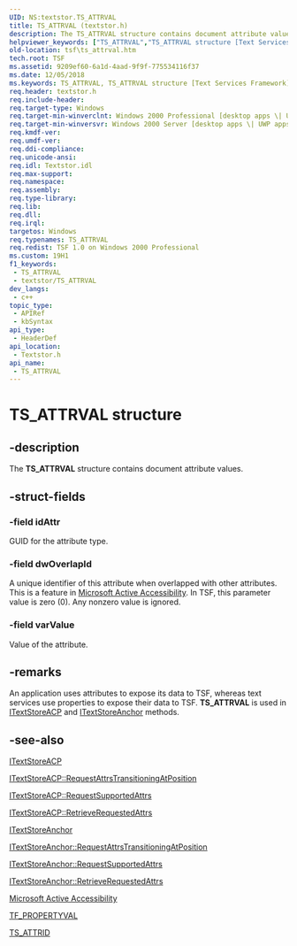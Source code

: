 ```yaml
---
UID: NS:textstor.TS_ATTRVAL
title: TS_ATTRVAL (textstor.h)
description: The TS_ATTRVAL structure contains document attribute values.
helpviewer_keywords: ["TS_ATTRVAL","TS_ATTRVAL structure [Text Services Framework]","_tsf_ts_attrval_ref","textstor/TS_ATTRVAL","tsf.ts_attrval"]
old-location: tsf\ts_attrval.htm
tech.root: TSF
ms.assetid: 9209ef60-6a1d-4aad-9f9f-775534116f37
ms.date: 12/05/2018
ms.keywords: TS_ATTRVAL, TS_ATTRVAL structure [Text Services Framework], _tsf_ts_attrval_ref, textstor/TS_ATTRVAL, tsf.ts_attrval
req.header: textstor.h
req.include-header: 
req.target-type: Windows
req.target-min-winverclnt: Windows 2000 Professional [desktop apps \| UWP apps]
req.target-min-winversvr: Windows 2000 Server [desktop apps \| UWP apps]
req.kmdf-ver: 
req.umdf-ver: 
req.ddi-compliance: 
req.unicode-ansi: 
req.idl: Textstor.idl
req.max-support: 
req.namespace: 
req.assembly: 
req.type-library: 
req.lib: 
req.dll: 
req.irql: 
targetos: Windows
req.typenames: TS_ATTRVAL
req.redist: TSF 1.0 on Windows 2000 Professional
ms.custom: 19H1
f1_keywords:
 - TS_ATTRVAL
 - textstor/TS_ATTRVAL
dev_langs:
 - c++
topic_type:
 - APIRef
 - kbSyntax
api_type:
 - HeaderDef
api_location:
 - Textstor.h
api_name:
 - TS_ATTRVAL
---
```


# TS_ATTRVAL structure


## -description

The <b>TS_ATTRVAL</b> structure contains document attribute values.

## -struct-fields

### -field idAttr

GUID for the attribute type.

### -field dwOverlapId

A unique identifier of this attribute when overlapped with other attributes. This is a feature in <a href="/previous-versions/ms971350(v=msdn.10)">Microsoft Active Accessibility</a>. In TSF, this parameter value is zero (0). Any nonzero value is ignored.

### -field varValue

Value of the attribute.

## -remarks

An application uses attributes to expose its data to TSF, whereas text services use properties to expose their data to TSF. <b>TS_ATTRVAL</b> is used in <a href="https://docs.microsoft.com/windows/desktop/api/textstor/nn-textstor-itextstoreacp">ITextStoreACP</a> and <a href="https://docs.microsoft.com/windows/desktop/api/textstor/nn-textstor-itextstoreanchor">ITextStoreAnchor</a> methods.

## -see-also

<a href="https://docs.microsoft.com/windows/desktop/api/textstor/nn-textstor-itextstoreacp">ITextStoreACP
      </a>



<a href="https://docs.microsoft.com/windows/desktop/api/textstor/nf-textstor-itextstoreacp-requestattrstransitioningatposition">ITextStoreACP::RequestAttrsTransitioningAtPosition
      </a>



<a href="https://docs.microsoft.com/windows/desktop/api/textstor/nf-textstor-itextstoreacp-requestsupportedattrs">ITextStoreACP::RequestSupportedAttrs
      </a>



<a href="https://docs.microsoft.com/windows/desktop/api/textstor/nf-textstor-itextstoreacp-retrieverequestedattrs">ITextStoreACP::RetrieveRequestedAttrs
      </a>



<a href="https://docs.microsoft.com/windows/desktop/api/textstor/nn-textstor-itextstoreanchor">ITextStoreAnchor
      </a>



<a href="https://docs.microsoft.com/windows/desktop/api/textstor/nf-textstor-itextstoreanchor-requestattrstransitioningatposition">ITextStoreAnchor::RequestAttrsTransitioningAtPosition
      </a>



<a href="https://docs.microsoft.com/windows/desktop/api/textstor/nf-textstor-itextstoreanchor-requestsupportedattrs">ITextStoreAnchor::RequestSupportedAttrs
      </a>



<a href="https://docs.microsoft.com/windows/desktop/api/textstor/nf-textstor-itextstoreanchor-retrieverequestedattrs">ITextStoreAnchor::RetrieveRequestedAttrs
      </a>



<a href="/previous-versions/ms971350(v=msdn.10)">Microsoft Active Accessibility</a>



<a href="https://docs.microsoft.com/windows/desktop/api/msctf/ns-msctf-tf_propertyval">TF_PROPERTYVAL
      </a>



<a href="https://docs.microsoft.com/windows/desktop/TSF/ts-attrid">TS_ATTRID
      </a>

